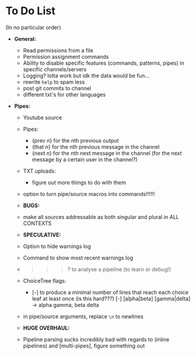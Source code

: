 # To Do List

(In no particular order)


* **General:**
    * Read permissions from a file
    * Permission assignment commands
    * Ability to disable specific features (commands, patterns, pipes) in specific channels/servers
    * Logging? lotta work but idk the data would be fun...
    * rewrite `help` to spam less
    * post git commits to channel
    * different txt's for other languages

* **Pipes:**
    * Youtube source
    * Pipes:
        * {prev *n*} for the nth previous output
        * {that *n*} for the nth previous message in the channel
        * {next *n*} for the nth next message in the channel (for the next message by a certain user in the channel?)

    * TXT uploads:
        * figure out more things to do with them

    * option to turn pipe/source macros into commands!!!!!!

    * **BUGS:**
    * make all sources addressable as both singular and plural in ALL CONTEXTS

    * **SPECULATIVE:**
    * Option to hide warnings log
    * Command to show most recent warnings log
    * >>>? to analyse a pipeline (to learn or debug!)
    * ChoiceTree flags:
        * [-] to produce a minimal number of lines that reach each choice leaf at least once (is this hard???)
            [-] [alpha|beta] [gamma|delta] → alpha gamma, beta delta
    * in pipe/source arguments, replace `\n` to newlines

    * **HUGE OVERHAUL:**
    * Pipeline parsing sucks incredibly bad with regards to (inline pipelines) and [multi-pipes], figure something out
